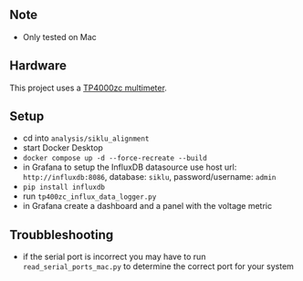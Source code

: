 ## Note
- Only tested on Mac

## Hardware
This project uses a [TP4000zc multimeter](https://www.amazon.com/gp/product/B000OPDFLM/ref=ppx_yo_dt_b_search_asin_title?ie=UTF8&psc=1).

## Setup

- cd into `analysis/siklu_alignment`
- start Docker Desktop
- `docker compose up -d --force-recreate --build`
- in Grafana to setup the InfluxDB datasource use host url: `http://influxdb:8086`, database: `siklu`, password/username: `admin`
- `pip install influxdb`
- run `tp400zc_influx_data_logger.py`
- in Grafana create a dashboard and a panel with the voltage metric

## Troubbleshooting 
- if the serial port is incorrect you may have to run `read_serial_ports_mac.py` to determine the correct port for your system